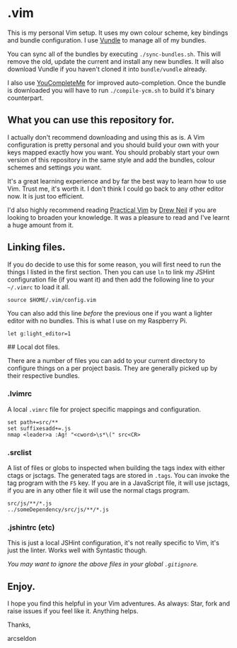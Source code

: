 # .vim

This is my personal Vim setup. It uses my own colour scheme, key bindings and bundle configuration. I use [Vundle](https://github.com/gmarik/vundle) to manage all of my bundles.

You can sync all of the bundles by executing `./sync-bundles.sh`. This will remove the old, update the current and install any new bundles. It will also download Vundle if you haven't cloned it into `bundle/vundle` already.

I also use [YouCompleteMe](https://github.com/Valloric/YouCompleteMe) for improved auto-completion. Once the bundle is downloaded you will have to run `./compile-ycm.sh` to build it's binary counterpart.

## What you can use this repository for.

I actually don't recommend downloading and using this as is. A Vim configuration is pretty personal and you should build your own with your keys mapped exactly how you want. You should probably start your own version of this repository in the same style and add the bundles, colour schemes and settings *you* want.

It's a great learning experience and by far the best way to learn how to use Vim. Trust me, it's worth it. I don't think I could go back to any other editor now. It is just too efficient.

I'd also highly recommend reading [Practical Vim](http://pragprog.com/book/dnvim/practical-vim) by [Drew Neil](http://drewneil.com/) if you are looking to broaden your knowledge. It was a pleasure to read and I've learnt a huge amount from it.

## Linking files.

If you do decide to use this for some reason, you will first need to run the things I listed in the first section. Then you can use `ln` to link my JSHint configuration file (if you want it) and then add the following line to your `~/.vimrc` to load it all.

```viml
source $HOME/.vim/config.vim
```

You can also add this line *before* the previous one if you want a lighter editor with no bundles. This is what I use on my Raspberry Pi.

```viml
let g:light_editor=1
```

## Local dot files.

There are a number of files you can add to your current directory to configure things on a per project basis. They are generally picked up by their respective bundles.

### .lvimrc

A local `.vimrc` file for project specific mappings and configuration.

```viml
set path+=src/**
set suffixesadd+=.js
nmap <leader>a :Ag! "<cword>\s*\(" src<CR>
```

### .srclist

A list of files or globs to inspected when building the tags index with either ctags or jsctags. The generated tags are stored in `.tags`. You can invoke the tag program with the `F5` key. If you are in a JavaScript file, it will use jsctags, if you are in any other file it will use the normal ctags program.

```viml
src/js/**/*.js
../someDependency/src/js/**/*.js
```

### .jshintrc (etc)

This is just a local JSHint configuration, it's not really specific to Vim, it's just the linter. Works well with Syntastic though.

*You may want to ignore the above files in your global `.gitignore`.*

## Enjoy.

I hope you find this helpful in your Vim adventures. As always: Star, fork and raise issues if you feel like it. Anything helps.

Thanks,

arcseldon